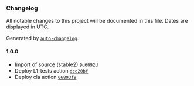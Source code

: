 ### Changelog

All notable changes to this project will be documented in this file. Dates are displayed in UTC.

Generated by [`auto-changelog`](https://github.com/CookPete/auto-changelog).

#### 1.0.0

- Import of source (stable2) [`9d6092d`](https://github.com/rdkcentral/home-security/commit/9d6092da15f8caf1602ba7e4ea161c930131ddd7)
- Deploy L1-tests action [`dcd20bf`](https://github.com/rdkcentral/home-security/commit/dcd20bfc64ca4ecaa2486ac2962b2efb22810e6f)
- Deploy cla action [`06893f9`](https://github.com/rdkcentral/home-security/commit/06893f9d555310fb399bcbc92b4cb72f463cb082)
